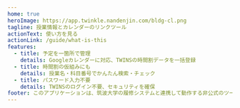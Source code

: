 ```yaml
---
home: true
heroImage: https://app.twinkle.nandenjin.com/bldg-cl.png
tagline: 授業情報とカレンダーのリンクツール
actionText: 使い方を見る
actionLink: /guide/what-is-this
features:
  - title: 予定を一箇所で管理
    details: Googleカレンダーに対応、TWINSの時間割データを一括登録
  - title: 時間割の仮組みにも
    details: 授業名・科目番号でかんたん検索・チェック
  - title: パスワード入力不要
    details: TWINSのログイン不要、セキュリティを確保
footer: このアプリケーションは、筑波大学の履修システムと連携して動作する非公式のツールです。
---
```

